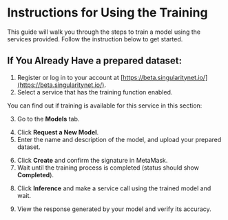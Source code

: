 # Instructions for Using the Training

This guide will walk you through the steps to train a model using the services provided. Follow the instruction below to get started.

## If You Already Have a prepared dataset:
1. Register or log in to your account at [https://beta.singularitynet.io/](https://beta.singularitynet.io/).
2. Select a service that has the training function enabled.

You can find out if training is available for this service in this section:

<ImageViewer src="/assets/images/products/AIMarketplace/Marketplace/CorrectService.webp" alt="Service with training"/>

3. Go to the **Models** tab.

<ImageViewer src="/assets/images/products/AIMarketplace/Marketplace/ModelsSection.webp" alt="Models section"/>

4. Click **Request a New Model**.
5. Enter the name and description of the model, and upload your prepared dataset.

<ImageViewer src="/assets/images/products/AIMarketplace/Marketplace/NewModelRequest.webp" alt="Parameters of new model"/>

6. Click **Create** and confirm the signature in MetaMask.
7. Wait until the training process is completed (status should show **Completed**).

<ImageViewer src="/assets/images/products/AIMarketplace/Marketplace/CompletedModel.webp" alt="Model was completely created"/>

8. Click **Inference** and make a service call using the trained model and wait.

<ImageViewer src="/assets/images/products/AIMarketplace/Marketplace/ChoosedModel.webp" alt="Request parameters to model"/>

9. View the response generated by your model and verify its accuracy.

<ImageViewer src="/assets/images/products/AIMarketplace/Marketplace/AnswerOfModel.webp" alt="The response received from the model"/>